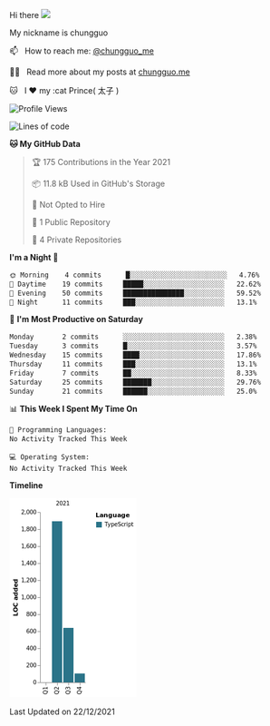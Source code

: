 Hi there <img src="https://media.giphy.com/media/hvRJCLFzcasrR4ia7z/giphy.gif" width="25px">

My nickname is chungguo


📫 &nbsp; How to reach me: [@chungguo_me](https://twitter.com/chungguo_me)

👨‍💻 &nbsp; Read more about my posts at [chungguo.me](https://chungguo.me)

🐱 &nbsp; I :heart: my :cat Prince( 太子 )

<!--START_SECTION:waka-->
![Profile Views](http://img.shields.io/badge/Profile%20Views-64-blue)

![Lines of code](https://img.shields.io/badge/From%20Hello%20World%20I%27ve%20Written-3%20Thousand%20lines%20of%20code-blue)

**🐱 My GitHub Data** 

> 🏆 175 Contributions in the Year 2021
 > 
> 📦 11.8 kB Used in GitHub's Storage 
 > 
> 🚫 Not Opted to Hire
 > 
> 📜 1 Public Repository 
 > 
> 🔑 4 Private Repositories  
 > 
**I'm a Night 🦉** 

```text
🌞 Morning    4 commits      █░░░░░░░░░░░░░░░░░░░░░░░░   4.76% 
🌆 Daytime    19 commits     █████░░░░░░░░░░░░░░░░░░░░   22.62% 
🌃 Evening    50 commits     ███████████████░░░░░░░░░░   59.52% 
🌙 Night      11 commits     ███░░░░░░░░░░░░░░░░░░░░░░   13.1%

```
📅 **I'm Most Productive on Saturday** 

```text
Monday       2 commits      ░░░░░░░░░░░░░░░░░░░░░░░░░   2.38% 
Tuesday      3 commits      █░░░░░░░░░░░░░░░░░░░░░░░░   3.57% 
Wednesday    15 commits     ████░░░░░░░░░░░░░░░░░░░░░   17.86% 
Thursday     11 commits     ███░░░░░░░░░░░░░░░░░░░░░░   13.1% 
Friday       7 commits      ██░░░░░░░░░░░░░░░░░░░░░░░   8.33% 
Saturday     25 commits     ███████░░░░░░░░░░░░░░░░░░   29.76% 
Sunday       21 commits     ██████░░░░░░░░░░░░░░░░░░░   25.0%

```


📊 **This Week I Spent My Time On** 

```text
💬 Programming Languages: 
No Activity Tracked This Week

💻 Operating System: 
No Activity Tracked This Week

```

**Timeline**

![Chart not found](https://raw.githubusercontent.com/chungguo/chungguo/main/charts/bar_graph.png) 


 Last Updated on 22/12/2021
<!--END_SECTION:waka-->
